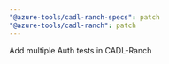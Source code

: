 ```yaml
---
"@azure-tools/cadl-ranch-specs": patch
"@azure-tools/cadl-ranch": patch
---
```


Add multiple Auth tests in CADL-Ranch
